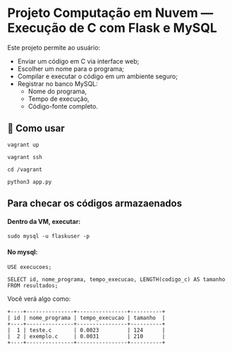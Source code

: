 # Projeto Computação em Nuvem — Execução de C com Flask e MySQL

Este projeto permite ao usuário:
- Enviar um código em C via interface web;
- Escolher um nome para o programa;
- Compilar e executar o código em um ambiente seguro;
- Registrar no banco MySQL:
  - Nome do programa,
  - Tempo de execução,
  - Código-fonte completo.

## 🚀 Como usar

```
vagrant up
```

```
vagrant ssh
```

```
cd /vagrant
```

```
python3 app.py
```

## Para checar os códigos armazaenados

#### Dentro da VM, executar:

```
sudo mysql -u flaskuser -p
```

#### No mysql:

```
USE execucoes;
```
```
SELECT id, nome_programa, tempo_execucao, LENGTH(codigo_c) AS tamanho FROM resultados;
```

Você verá algo como:
```
+----+---------------+----------------+----------+
| id | nome_programa | tempo_execucao | tamanho  |
+----+---------------+----------------+----------+
|  1 | teste.c       | 0.0023         | 124      |
|  2 | exemplo.c     | 0.0031         | 210      |
+----+---------------+----------------+----------+
```
